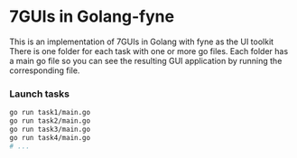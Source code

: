 # 7GUIs in Golang-fyne

This is an implementation of 7GUIs in Golang with fyne as the UI toolkit There is one folder for each task with one or more go files. Each folder has a main go file so you can see the resulting GUI application by running the corresponding file.

### Launch tasks

```bash
go run task1/main.go
go run task2/main.go
go run task3/main.go
go run task4/main.go
# ...
```
